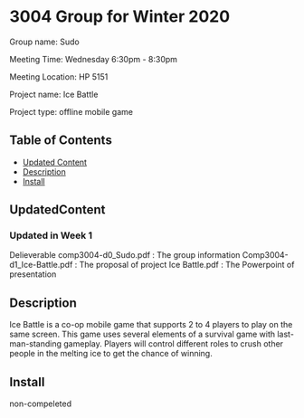 # 3004 Group for Winter 2020
  Group name:  Sudo 
  
  Meeting Time: Wednesday 6:30pm - 8:30pm  
  
  Meeting Location: HP 5151  
  
  Project name: Ice Battle
  
  Project type: offline mobile game

## Table of Contents
  - [Updated Content](#UpdatedContent)
  - [Description](#description)
  - [Install](#install)
  
## UpdatedContent
### Updated in Week 1
Delieverable
    comp3004-d0_Sudo.pdf  :  The group information
    Comp3004-d1_Ice-Battle.pdf : The proposal of project
    Ice Battle.pdf : The Powerpoint of presentation


## Description
  Ice Battle ​is a co-op mobile game that supports 2 to 4 players to play on the same screen. This game uses several elements of a survival game with last-man-standing gameplay. Players will control different roles to crush other people in the melting ice to get the chance of winning.
## Install
  non-compeleted
  

